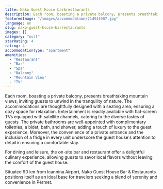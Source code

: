 ```yaml
---
title: Nako Guest House bar&restaurants
description: Each room, boasting a private balcony, presents breathtaking mountain views, inviting guests to unwind in the tranquility of nature. The accommodations are thou
featuredImage: "/images/accommodation/214943987.jpg"
language: en
slug: nako-guest-house-barrestaurants
images: []
category: "null"
starRating: 4
rating: 4
accommodationType: "apartment"
amenities:
  - "Restaurant"
  - "Bar"
  - "Spa"
  - "Balcony"
  - "Mountain View"
  - "TV"
---
```


Each room, boasting a private balcony, presents breathtaking mountain views, inviting guests to unwind in the tranquility of nature. The accommodations are thoughtfully designed with a seating area, ensuring a cozy space for relaxation. Entertainment is readily available with flat-screen TVs equipped with satellite channels, catering to the diverse tastes of guests. The private bathrooms are well-appointed with complimentary toiletries, a bidet, bath, and shower, adding a touch of luxury to the guest experience. Moreover, the convenience of a private entrance and the inclusion of a fridge in every unit underscore the guest house's attention to detail in ensuring a comfortable stay.

For dining and leisure, the on-site bar and restaurant offer a delightful culinary experience, allowing guests to savor local flavors without leaving the comfort of the guest house.

Situated 90 km from Ioannina Airport, Nako Guest House Bar & Restaurants positions itself as an ideal base for travelers seeking a blend of serenity and convenience in Përmet.

